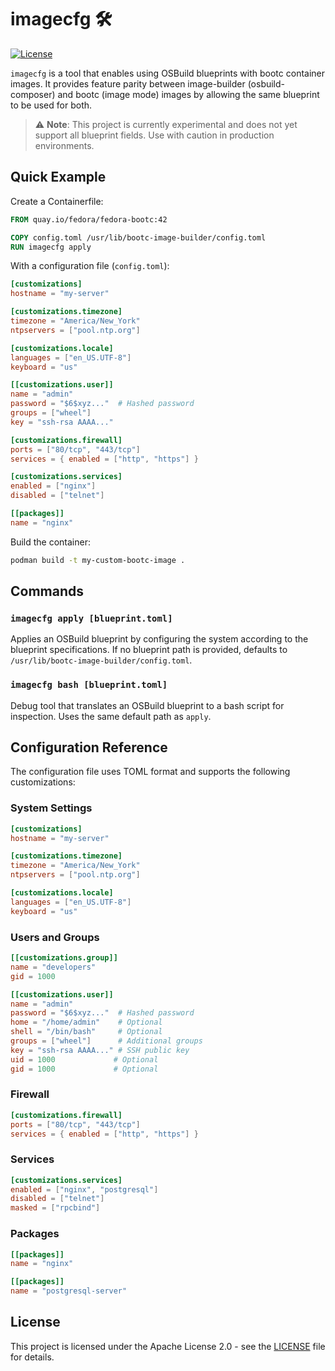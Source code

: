 # imagecfg 🛠️

[![License](https://img.shields.io/badge/License-Apache%202.0-blue.svg)](https://opensource.org/licenses/Apache-2.0)

`imagecfg` is a tool that enables using OSBuild blueprints with bootc container images. It provides feature parity between image-builder (osbuild-composer) and bootc (image mode) images by allowing the same blueprint to be used for both.

> ⚠️ **Note**: This project is currently experimental and does not yet support all blueprint fields. Use with caution in production environments.

## Quick Example

Create a Containerfile:

```dockerfile
FROM quay.io/fedora/fedora-bootc:42

COPY config.toml /usr/lib/bootc-image-builder/config.toml
RUN imagecfg apply
```

With a configuration file (`config.toml`):

```toml
[customizations]
hostname = "my-server"

[customizations.timezone]
timezone = "America/New_York"
ntpservers = ["pool.ntp.org"]

[customizations.locale]
languages = ["en_US.UTF-8"]
keyboard = "us"

[[customizations.user]]
name = "admin"
password = "$6$xyz..."  # Hashed password
groups = ["wheel"]
key = "ssh-rsa AAAA..."

[customizations.firewall]
ports = ["80/tcp", "443/tcp"]
services = { enabled = ["http", "https"] }

[customizations.services]
enabled = ["nginx"]
disabled = ["telnet"]

[[packages]]
name = "nginx"
```

Build the container:

```bash
podman build -t my-custom-bootc-image .
```

## Commands

### `imagecfg apply [blueprint.toml]`
Applies an OSBuild blueprint by configuring the system according to the blueprint specifications. If no blueprint path is provided, defaults to `/usr/lib/bootc-image-builder/config.toml`.

### `imagecfg bash [blueprint.toml]`
Debug tool that translates an OSBuild blueprint to a bash script for inspection. Uses the same default path as `apply`.

## Configuration Reference

The configuration file uses TOML format and supports the following customizations:

### System Settings

```toml
[customizations]
hostname = "my-server"

[customizations.timezone]
timezone = "America/New_York"
ntpservers = ["pool.ntp.org"]

[customizations.locale]
languages = ["en_US.UTF-8"]
keyboard = "us"
```

### Users and Groups

```toml
[[customizations.group]]
name = "developers"
gid = 1000

[[customizations.user]]
name = "admin"
password = "$6$xyz..."  # Hashed password
home = "/home/admin"    # Optional
shell = "/bin/bash"     # Optional
groups = ["wheel"]      # Additional groups
key = "ssh-rsa AAAA..." # SSH public key
uid = 1000             # Optional
gid = 1000             # Optional
```

### Firewall

```toml
[customizations.firewall]
ports = ["80/tcp", "443/tcp"]
services = { enabled = ["http", "https"] }
```

### Services

```toml
[customizations.services]
enabled = ["nginx", "postgresql"]
disabled = ["telnet"]
masked = ["rpcbind"]
```

### Packages

```toml
[[packages]]
name = "nginx"

[[packages]]
name = "postgresql-server"
```

## License

This project is licensed under the Apache License 2.0 - see the [LICENSE](LICENSE) file for details.
